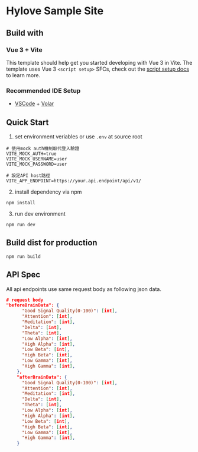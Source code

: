 # Hylove Sample Site

## Build with
### Vue 3 + Vite

This template should help get you started developing with Vue 3 in Vite. The template uses Vue 3 `<script setup>` SFCs, check out the [script setup docs](https://v3.vuejs.org/api/sfc-script-setup.html#sfc-script-setup) to learn more.

### Recommended IDE Setup

- [VSCode](https://code.visualstudio.com/) + [Volar](https://marketplace.visualstudio.com/items?itemName=johnsoncodehk.volar)

## Quick Start
1. set environment veriables or use `.env` at source root
```shell
# 使用mock auth機制取代登入驗證
VITE_MOCK_AUTH=true
VITE_MOCK_USERNAME=user
VITE_MOCK_PASSWORD=user

# 設定API host路徑
VITE_APP_ENDPOINT=https://your.api.endpoint/api/v1/
```
2. install dependency via npm
```shell
npm install
```
3. run dev environment
```shell
npm run dev
```


## Build dist for production
```shell
npm run build
```

## API Spec
All api endpoints use same request body as following json data.
```json
# request body
"beforeBrainData": {
      "Good Signal Quality(0-100)": [int], 
      "Attention": [int], 
      "Meditation": [int], 
      "Delta": [int], 
      "Theta": [int], 
      "Low Alpha": [int], 
      "High Alpha": [int], 
      "Low Beta": [int], 
      "High Beta": [int], 
      "Low Gamma": [int], 
      "High Gamma": [int], 
    },
    "afterBrainData": {
      "Good Signal Quality(0-100)": [int], 
      "Attention": [int], 
      "Meditation": [int], 
      "Delta": [int], 
      "Theta": [int], 
      "Low Alpha": [int], 
      "High Alpha": [int], 
      "Low Beta": [int], 
      "High Beta": [int], 
      "Low Gamma": [int], 
      "High Gamma": [int], 
    }
```

